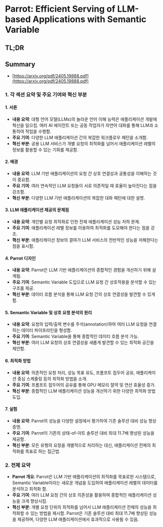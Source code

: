 # Parrot: Efficient Serving of LLM-based Applications with Semantic Variable
## TL;DR
## Summary
- [https://arxiv.org/pdf/2405.19888.pdf](https://arxiv.org/pdf/2405.19888.pdf)

### 1. 각 섹션 요약 및 주요 기여와 혁신 부분

#### 1. 서론
- **내용 요약**: 대형 언어 모델(LLMs)의 놀라운 언어 이해 능력은 애플리케이션 개발에 혁신을 일으킴. 여러 AI 에이전트 또는 공동 작업자가 자연어 대화를 통해 LLM과 소통하여 작업을 수행함.
- **주요 기여**: 다양한 LLM 애플리케이션 간의 복잡한 워크플로우 패턴을 소개함.
- **혁신 부분**: 공용 LLM 서비스가 개별 요청의 최적화를 넘어서 애플리케이션 레벨의 정보를 활용할 수 있는 기회를 제공함.

#### 2. 배경
- **내용 요약**: LLM 기반 애플리케이션의 요청 간 상호 연결성과 공통성을 이해하는 것이 중요함.
- **주요 기여**: 여러 연속적인 LLM 요청들이 서로 의존적일 때 효율이 높아진다는 점을 강조함.
- **혁신 부분**: 다양한 LLM 기반 애플리케이션의 복잡한 대화 패턴에 대한 설명.

#### 3. LLM 애플리케이션 제공의 문제점
- **내용 요약**: 개인별 요청 최적화로 인한 전체 애플리케이션 성능 저하 문제.
- **주요 기여**: 애플리케이션 레벨 정보를 이용하여 최적화를 도모해야 한다는 점을 강조.
- **혁신 부분**: 애플리케이션 정보의 결여가 LLM 서비스의 전반적인 성능을 저해한다는 점을 표시함.

#### 4. Parrot 디자인
- **내용 요약**: Parrot은 LLM 기반 애플리케이션의 종합적인 경험을 개선하기 위해 설계됨.
- **주요 기여**: Semantic Variable 도입으로 LLM 요청 간 상호작용을 분석할 수 있는 구조를 제공.
- **혁신 부분**: 데이터 흐름 분석을 통해 LLM 요청 간의 상호 연결성을 발견할 수 있게 함.

#### 5. Semantic Variable 및 상호 요청 분석의 원리
- **내용 요약**: 요청의 입력/출력 변수를 주석(annotation)하여 여러 LLM 요청을 연결하는 데이터 파이프라인을 형성함.
- **주요 기여**: Semantic Variable을 통해 종합적인 데이터 흐름 분석 가능.
- **혁신 부분**: 여러 LLM 요청의 상호 연결성을 새롭게 발견할 수 있는 최적화 공간을 제안함.

#### 6. 최적화 방법
- **내용 요약**: 의존적인 요청 처리, 성능 목표 유도, 프롬프트 접두어 공유, 애플리케이션 중심 스케줄링 등의 최적화 방법을 소개.
- **주요 기여**: 프롬프트 접두어의 공유를 통해 GPU 메모리 절약 및 연산 효율성 증가.
- **혁신 부분**: 종합적인 LLM 애플리케이션 성능을 개선하기 위한 다양한 최적화 방법 도입.

#### 7. 실험
- **내용 요약**: Parrot의 성능을 다양한 설정에서 평가하여 기존 솔루션 대비 성능 향상 증명.
- **주요 기여**: Parrot이 기존의 상태-of-아트 솔루션 대비 최대 11.7배 향상된 성능을 제공함.
- **혁신 부분**: 모든 유형의 요청을 개별적으로 처리하는 대신, 애플리케이션 전체의 최적화를 목표로 하는 접근법.

### 2. 전체 요약
- **Parrot 개요**: Parrot은 LLM 기반 애플리케이션의 최적화를 목표로한 시스템으로, Semantic Variable이라는 새로운 개념을 도입하여 애플리케이션 레벨의 데이터를 분석하고 최적화 함.
- **주요 기여**: 여러 LLM 요청 간의 상호 의존성을 활용하여 종합적인 애플리케이션 성능을 크게 향상시킴.
- **혁신 부분**: 개별 요청 단위의 최적화를 넘어서 LLM 애플리케이션 전체의 성능을 최적화할 수 있는 방법을 제시함. Parrot은 기존 솔루션 대비 최대 11.7배 향상된 성능을 제공하며, 다양한 LLM 애플리케이션에서 효과적으로 사용될 수 있음.